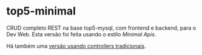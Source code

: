# top5-minimal

CRUD completo REST na base top5-mysql, com frontend e backend, para o Dev Web. Esta versão foi feita usando o estilo _Minimal Apis_.

Há também uma [versão usando controllers tradicionais](https://github.com/ermogenes/top5).
